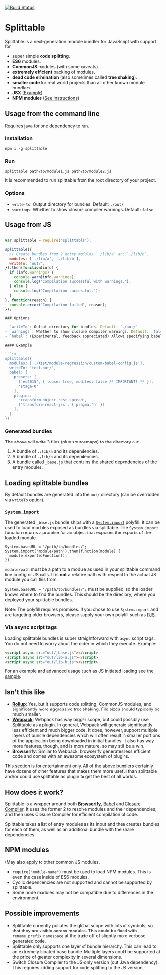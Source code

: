 [![Build Status](https://travis-ci.org/cramforce/splittable.svg?branch=master)](https://travis-ci.org/cramforce/splittable)

# Splittable

Splittable is a next-generation module bundler for JavaScript with support for

- super simple **code splitting**.
- **ES6** modules.
- **CommonJS** modules (with some caveats).
- **extremely efficient** packing of modules.
- **dead code elimination** (also sometimes called **tree shaking**).
- **smaller code** for real world projects than all other known module bundlers.
- **JSX** ([Example](./sample/lib/react-component.js))
- **NPM modules** ([See instructions](#npm-modules))

## Usage from the command line

Requires java for one dependency to run.

### Installation

`npm i -g splittable`

### Run

`splittable path/to/module1.js path/to/module2.js`

It is recommended to run splittable from the root directory of your project.

### Options

- `write-to`: Output directory for bundles. Default: `./out/`
- `warnings`: Whether to show closure compiler warnings. Default: `false`

## Usage from JS

```js

var splittable = require('splittable');

splittable({
  // Create bundles from 2 entry modules `./lib/a` and `./lib/b`.
  modules: ['./lib/a', './lib/b'],
  writeTo: 'out/',
}).then(function(info) {
  if (info.warnings) {
    console.warn(info.warnings);
    console.log('Compilation successful with warnings.');
  } else {
    console.log('Compilation successful.');
  }
}, function(reason) {
  console.error('Compilation failed', reason);
});

### Options

- `writeTo`: Output directory for bundles. Default: `./out/`
- `warnings`: Whether to show closure compiler warnings. Default: `false`
- `babel`: (Experimental, feedback appreciated) Allows specifying babel options. By default splittable also reads from your `.babelrc`. Please note, though. We highly recommend turning off transpilation of ES6 modules. Otherwise the generated code will be very poor (splittable compiles ES6 modules at a later stage).

#### Example

```js
splittable({
  modules: ['./test/module-regression/custom-babel-config.js'],
  writeTo: 'test-out/',
  babel: {
    presets: [
      ['es2015', { loose: true, modules: false /* IMPORTANT! */ }],
      'stage-0'
    ],
    plugins: [
      'transform-object-rest-spread',
      ['transform-react-jsx', { pragma:'h' }]
    ],
  }
})
```

### Generated bundles

The above will write 3 files (plus sourcemaps) to the directory `out`.

1. A bundle of `./lib/a` and its dependencies.
2. A bundle of `./lib/b` and its dependencies.
3. A bundle called `_base.js` that contains the shared dependencies of the entry modules.

## Loading splittable bundles

By default bundles are generated into the `out/` directory (can be overridden via `writeTo` option).

### `System.import`

The generated `_base.js` bundle ships with a [`System.import`](http://exploringjs.com/es6/ch_modules.html#_loader-method-importing-modules) polyfill. It can be used to load modules exposed as bundles via splittable. The `System.import` function returns a promise for an object that exposes the exports of the loaded module.

```JS
System.baseURL = '/path/to/bundles/';
System.import('module/path').then(function(module) {
  module.exportedFunction();
})
```

`module/path` must be a path to a module as used in your splittable command line config or JS calls. It is **not** a relative path with respect to the actual JS module you call this from.

`System.baseURL = '/path/to/bundles/';` must be supplied, so the loader knows where to find the bundles. This should be the directory, where you deployed your splittable bundles.

Note: The polyfill requires promises. If you chose to use `System.import` and are targeting older browsers, please supply your own polyfill such as [PJS](https://github.com/jridgewell/PJs).

### Via async script tags

Loading splittable bundles is super straightforward with `async` script tags. You do not need to worry about the order in which they execute. Example:

```html
<script async src="out/_base.js"></script>
<script async src="out/lib-a.js"></script>
<script async src="out/lib-b.js"></script>
```

For an example and advanced usage such as JS initiated loading see the [sample](sample/load-sample.html).

## Isn't this like

- [**Rollup**](http://rollupjs.org/): Yes, but it supports code splitting, CommonJS modules, and significantly more aggressive tree shaking. File sizes should typically be much smaller.
- [**Webpack**](https://webpack.github.io/): Webpack has way bigger scope, but could possibly use Splittable as a plugin. In general, Webpack will generate significantly less efficient and much bigger code. It does, however, support multiple layers of bundle dependencies which will often result in smaller portions of the application being downloaded in initial bundles. It also has way more features, though, and is more mature, so may still be a win.
- [**Browserify**](http://browserify.org/): Similar to Webpack, browserify generates less efficient code and comes with an awesome ecosystem of plugins.

This section is for entertainment only. All of the above bundlers certainly have dozens of other features that makes them more useful than splittable and/or could use splittable as plugin to get the best of all worlds.

## How does it work?

Splittable is a wrapper around both [**Browserify**](http://browserify.org/), [Babel](https://babeljs.io/) and [Closure Compiler](https://github.com/google/closure-compiler). It uses the former 2 to resolve modules and their dependencies, and then uses Closure Compiler for efficient compilation of code.

Splittable takes a list of entry modules as its input and then creates bundles for each of them, as well as an additional bundle with the share dependencies.

## NPM modules

(May also apply to other common JS modules.

- `require("module-name")` must be used to load NPM modules. This is even the case inside of ES6 modules.
- Cyclic dependencies are not supported and cannot be supported by splittable.
- Some node modules may not be compatible due to differences in the environment.

## Possible improvements

- Splittable currently pollutes the global scope with lots of symbols, so that they are visible across modules. This could be fixed with `--rename_prefix_namespace` at the trade off of slightly more verbose generated code.
- Splittable only supports one layer of bundle hierarchy. This can lead to an extremely bloated base bundle. Multiple layers could be supported at the price of greater complexity in several dimensions.
- Switch Closure Compiler to the JS-only version (cut Java dependency). This requires adding support for code splitting to the JS version.

